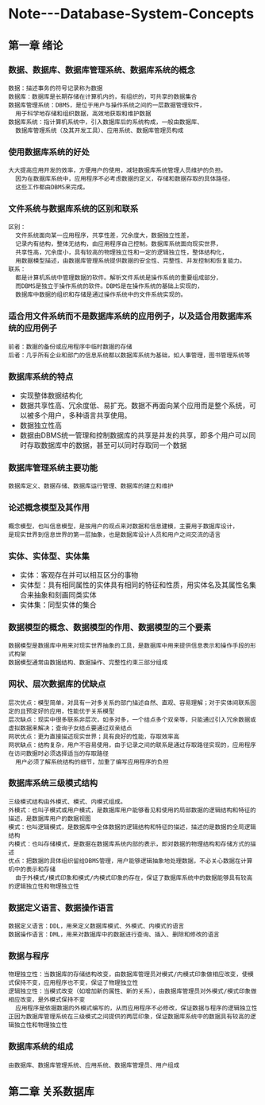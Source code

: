 # Note---Database-System-Concepts

## 第一章 绪论
### 数据、数据库、数据库管理系统、数据库系统的概念
```
数据：描述事务的符号记录称为数据
数据库：数据库是长期存储在计算机内的，有组织的，可共享的数据集合
数据库管理系统：DBMS，是位于用户与操作系统之间的一层数据管理软件，
  用于科学地存储和组织数据，高效地获取和维护数据
数据库系统：指计算机系统中，引入数据库后的系统构成，一般由数据库、
  数据库管理系统（及其开发工具）、应用系统、数据库管理员构成
```
### 使用数据库系统的好处
```
大大提高应用开发的效率，方便用户的使用，减轻数据库系统管理人员维护的负担。
  因为在数据库系统中，应用程序不必考虑数据的定义，存储和数据存取的具体路径，
  这些工作都由DBMS来完成。
```
### 文件系统与数据库系统的区别和联系
```
区别：
  文件系统面向某一应用程序，共享性差，冗余度大，数据独立性差，
  记录内有结构，整体无结构，由应用程序自己控制。数据库系统面向现实世界，
  共享性高，冗余度小，具有较高的物理独立性和一定的逻辑独立性，整体结构化，
  用数据模型描述，由数据库管理系统提供数据的安全性、完整性、并发控制和恢复能力。
联系：
  都是计算机系统中管理数据的软件。解析文件系统是操作系统的重要组成部分，
  而DBMS是独立于操作系统的软件。DBMS是在操作系统的基础上实现的，
  数据库中数据的组织和存储是通过操作系统中的文件系统实现的。
```
### 适合用文件系统而不是数据库系统的应用例子，以及适合用数据库系统的应用例子
```
前者：数据的备份或应用程序中临时数据的存储
后者：几乎所有企业和部门的信息系统都以数据库系统为基础，如人事管理，图书管理系统等
```
### 数据库系统的特点
- 实现整体数据结构化
- 数据共享性高、冗余度低、易扩充。数据不再面向某个应用而是整个系统，可以被多个用户，多种语言共享使用。
- 数据独立性高
- 数据由DBMS统一管理和控制数据库的共享是并发的共享，即多个用户可以同时存取数据库中的数据，甚至可以同时存取同一个数据
### 数据库管理系统主要功能
```
数据库定义、数据存储、数据库运行管理、数据库的建立和维护
```
### 论述概念模型及其作用
```
概念模型，也叫信息模型，是按用户的观点来对数据和信息建模，主要用于数据库设计，
是现实世界到信息世界的第一层抽象，也是数据库设计人员和用户之间交流的语言
```
### 实体、实体型、实体集
- 实体：客观存在并可以相互区分的事物
- 实体型：具有相同属性的实体具有相同的特征和性质，用实体名及其属性名集合来抽象和刻画同类实体
- 实体集：同型实体的集合
### 数据模型的概念、数据模型的作用、数据模型的三个要素
```
数据模型是数据库中用来对现实世界抽象的工具，是数据库中用来提供信息表示和操作手段的形式构架
数据模型通常由数据结构、数据操作、完整性约束三部分组成
```
### 网状、层次数据库的优缺点
```
层次优点：模型简单，对具有一对多关系的部门描述自然、直观、容易理解；对于实体间联系固定的且预定好的应用，性能优于关系模型
层次缺点：现实中很多联系非层次，如多对多，一个结点多个双亲等，只能通过引入冗余数据或虚拟数据来解决；查询子女结点要通过双亲结点
网状优点：更为直接描述现实世界；具有良好的性能，存取效率高
网状缺点：结构复杂，用户不容易使用，由于记录之间的联系是通过存取路径实现的，应用程序在访问数据时必须选择适当的存取路径
  用户必须了解系统结构的细节，加重了编写应用程序的负担
```
### 数据库系统三级模式结构
```
三级模式结构由外模式、模式、内模式组成。
外模式：也叫子模式或用户模式，是数据库用户能够看见和使用的局部数据的逻辑结构和特征的描述，是数据库用户的数据视图
模式：也叫逻辑模式，是数据库中全体数据的逻辑结构和特征的描述，描述的是数据的全局逻辑结构
内模式：也叫存储模式，是数据在数据库系统内部的表示，即对数据的物理结构和存储方式的描述
优点：把数据的具体组织留给DBMS管理，用户能够逻辑抽象地处理数据，不必关心数据在计算机中的表示和存储
  由于外模式/模式印象和模式/内模式印象的存在，保证了数据库系统中的数据能够具有较高的逻辑独立性和物理独立性
```
### 数据定义语言、数据操作语言
```
数据定义语言：DDL，用来定义数据库模式、外模式、内模式的语言
数据操作语言：DML，用来对数据库中的数据进行查询、插入、删除和修改的语言
```
### 数据与程序
```
物理独立性：当数据库的存储结构改变，由数据库管理员对模式/内模式印象做相应改变，使模式保持不变，应用程序也不变，保证了物理独立性
逻辑独立性：当模式改变（如增加新的属性、新的关系），由数据库管理员对外模式/模式印象做相应改变，是外模式保持不变
  应用程序是依据数据的外模式编写的，从而应用程序不必修改，保证数据与程序的逻辑独立性
正因为数据库管理系统在三级模式之间提供的两层印象，保证数据库系统中的数据具有较高的逻辑独立性和物理独立性
```
### 数据库系统的组成
```
由数据库、数据库管理系统、应用系统、数据库管理员、用户组成
```

## 第二章 关系数据库



